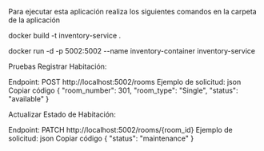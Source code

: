 Para ejecutar esta aplicación realiza los siguientes comandos en la carpeta de la aplicación

docker build -t inventory-service .

docker run -d -p 5002:5002 --name inventory-container inventory-service

Pruebas
Registrar Habitación:

Endpoint: POST http://localhost:5002/rooms
Ejemplo de solicitud:
json
Copiar código
{
  "room_number": 301,
  "room_type": "Single",
  "status": "available"
}


Actualizar Estado de Habitación:

Endpoint: PATCH http://localhost:5002/rooms/{room_id}
Ejemplo de solicitud:
json
Copiar código
{
  "status": "maintenance"
}
